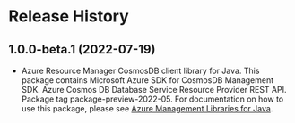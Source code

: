 # Release History

## 1.0.0-beta.1 (2022-07-19)

- Azure Resource Manager CosmosDB client library for Java. This package contains Microsoft Azure SDK for CosmosDB Management SDK. Azure Cosmos DB Database Service Resource Provider REST API. Package tag package-preview-2022-05. For documentation on how to use this package, please see [Azure Management Libraries for Java](https://aka.ms/azsdk/java/mgmt).
